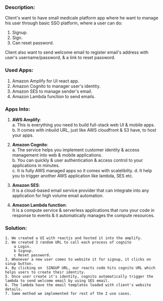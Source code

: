 ### Description:
Client's want to have small medicale platform app where he want to manage his user through basic SSO platform, where a user can do: <br />
1. Signup. <br />
2. Sign. <br />
3. Can reset password. <br />

Client also want to send welcome email to register email's address with user's username/password, & a link to reset password. <br />

### Used Apps:
1. Amazon Amplify for UI react app. <br />
2. Amazon Cognito to manager user's identity. <br />
3. Amazon SES to manage sender's email. <br />
4. Amazon Lambda function to send emails. <br />

### Apps Into:
1. **AWS Amplify**: <br />
                    a. This is everything you need to build full-stack web UI & mobile apps. <br />
                    b. It comes with inbuild URL, just like AWS cloudfront & S3 have, to host your apps. <br />

2. **Amazon Cognito**: <br />
                     a. The service helps you implement customer identity & access management into web & mobile applications. <br />
                     b. You can quickly & user authentication & access control to your applications in minutes. <br />
                     c. It is fully AWS managed apps so it comes with scalelibilty.
                     d. It help you to trigger another AWS application like lambda, SES etc.

3. **Amazon SES**: <br />
                    It is a cloud-based email service provider that can integrate into any application for high volume email automation.

4. **Amazon Lambda function**: <br />
                    It is a compute service & serverless applications that runs your code in response to events & it automatically manages the compute resources.

### Solution:
    1. We created a UI with reactjs and hosted it into the amplify.
    2. We created 3 random URL to call each process of cognito
        a Login.
        b Signup.
        c Reset password.
    3. Whenever a new user comes to website it for signup, it clicks on sinup button.
    4. By clicking on  SINGUP URL, our reacts code hits cognito URL which helps users to create their identity.
    5. Once user create it's identity, cognito automatically trigger the lambda to send welcome email by using SES email.
    6. The lambda have the email templates loaded with client's website details.
    7. Same method we implemented for rest of the 2 use cases.
